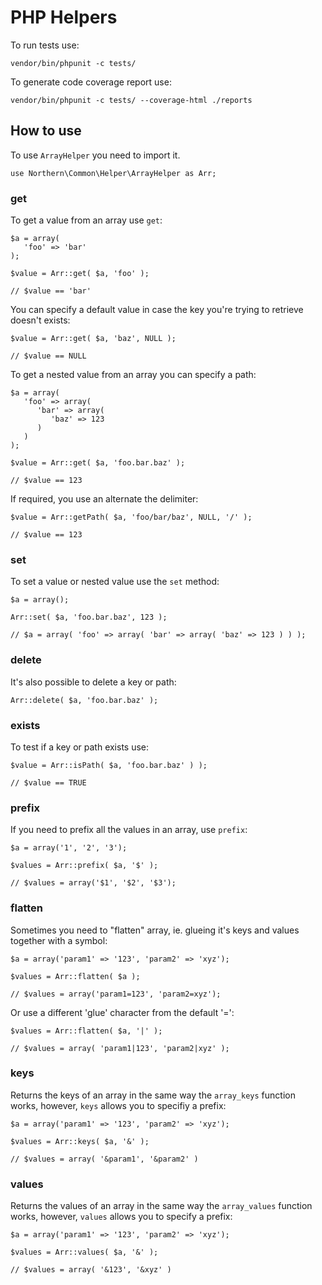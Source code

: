 # PHP Helpers

To run tests use:

    vendor/bin/phpunit -c tests/

To generate code coverage report use:

    vendor/bin/phpunit -c tests/ --coverage-html ./reports

## How to use

To use `ArrayHelper` you need to import it.

    use Northern\Common\Helper\ArrayHelper as Arr;

### get

To get a value from an array use `get`:

    $a = array(
       'foo' => 'bar'
    );

    $value = Arr::get( $a, 'foo' );

    // $value == 'bar'

You can specify a default value in case the key you're trying to retrieve doesn't exists:

    $value = Arr::get( $a, 'baz', NULL );

    // $value == NULL

To get a nested value from an array you can specify a path:

    $a = array(
       'foo' => array(
          'bar' => array(
             'baz' => 123
          )
       )
    );

    $value = Arr::get( $a, 'foo.bar.baz' );

    // $value == 123
    
If required, you use an alternate the delimiter:

    $value = Arr::getPath( $a, 'foo/bar/baz', NULL, '/' );

    // $value == 123

### set

To set a value or nested value use the `set` method:

    $a = array();
    
    Arr::set( $a, 'foo.bar.baz', 123 );
    
    // $a = array( 'foo' => array( 'bar' => array( 'baz' => 123 ) ) );
    
### delete

It's also possible to delete a key or path:

    Arr::delete( $a, 'foo.bar.baz' );    
    
### exists

To test if a key or path exists use:

    $value = Arr::isPath( $a, 'foo.bar.baz' ) );
    
    // $value == TRUE
    
### prefix

If you need to prefix all the values in an array, use `prefix`:

    $a = array('1', '2', '3');
   
    $values = Arr::prefix( $a, '$' );
   
    // $values = array('$1', '$2', '$3');

### flatten

Sometimes you need to "flatten" array, ie. glueing it's keys and values together with a symbol:

    $a = array('param1' => '123', 'param2' => 'xyz');
    
    $values = Arr::flatten( $a );
    
    // $values = array('param1=123', 'param2=xyz');
    
Or use a different 'glue' character from the default '=':

    $values = Arr::flatten( $a, '|' );
    
    // $values = array( 'param1|123', 'param2|xyz' );

### keys

Returns the keys of an array in the same way the `array_keys` function works, however, `keys` allows you to specifiy a prefix:

    $a = array('param1' => '123', 'param2' => 'xyz');
    
    $values = Arr::keys( $a, '&' );
    
    // $values = array( '&param1', '&param2' )

### values

Returns the values of an array in the same way the `array_values` function works, however, `values` allows you to specify a prefix:

    $a = array('param1' => '123', 'param2' => 'xyz');
    
    $values = Arr::values( $a, '&' );
    
    // $values = array( '&123', '&xyz' )


 